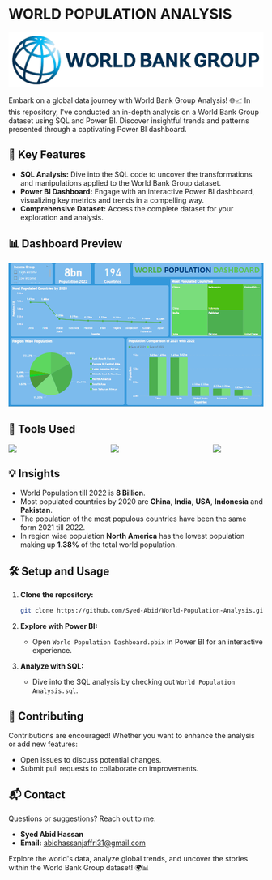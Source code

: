 # WORLD POPULATION ANALYSIS

<div align="center">
  <img src="https://github.com/Syed-Abid/PRODIGY_DS_01/blob/main/The-World-Bank-logo.png" alt="World Bank Logo">
</div>

Embark on a global data journey with World Bank Group Analysis! 🌐📈 In this repository, I've conducted an in-depth analysis on a World Bank Group dataset using SQL and Power BI. Discover insightful trends and patterns presented through a captivating Power BI dashboard.

## 🚀 Key Features

- **SQL Analysis:** Dive into the SQL code to uncover the transformations and manipulations applied to the World Bank Group dataset.
- **Power BI Dashboard:** Engage with an interactive Power BI dashboard, visualizing key metrics and trends in a compelling way.
- **Comprehensive Dataset:** Access the complete dataset for your exploration and analysis.

## 📊 Dashboard Preview

<div align="center">
  <img src="https://github.com/Syed-Abid/PRODIGY_DS_01/blob/main/World%20Population%20Dashboard.png" alt="World Population Dashboard">
</div>

## 🧰 Tools Used
<div style="display: flex; justify-content: space-between;">
  <img src="https://github.com/Syed-Abid/Product-Performance-Insights/blob/main/sql%20server.png" style="margin-right: 10px;" width="100" />
  <img src="https://github.com/Syed-Abid/Product-Performance-Insights/blob/main/power%20bi.png" style="margin-right: 10px;" width="100" />
  <img src="https://github.com/Syed-Abid/Product-Performance-Insights/blob/main/excel.png" width="100" />
</div>

## 💡 Insights
- World Population till 2022 is **8 Billion**.
- Most populated countries by 2020 are **China**, **India**, **USA**, **Indonesia** and **Pakistan**.
- The population of the most populous countries have been the same form 2021 till 2022.
- In region wise population **North America** has the lowest population making up **1.38%** of the total world population. 

## 🛠️ Setup and Usage

1. **Clone the repository:**
    ```bash
    git clone https://github.com/Syed-Abid/World-Population-Analysis.git
    ```

2. **Explore with Power BI:**
    - Open `World Population Dashboard.pbix` in Power BI for an interactive experience.

3. **Analyze with SQL:**
    - Dive into the SQL analysis by checking out `World Population Analysis.sql`.

## 🤝 Contributing

Contributions are encouraged! Whether you want to enhance the analysis or add new features:

- Open issues to discuss potential changes.
- Submit pull requests to collaborate on improvements.

## 📬 Contact

Questions or suggestions? Reach out to me:

- **Syed Abid Hassan**
- **Email:** [abidhassanjaffri31@gmail.com](mailto:abidhassanjaffri31@gmail.com)

Explore the world's data, analyze global trends, and uncover the stories within the World Bank Group dataset! 🌍📊
